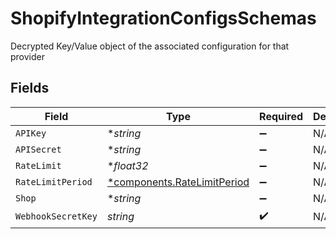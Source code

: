 # ShopifyIntegrationConfigsSchemas

Decrypted Key/Value object of the associated configuration for that provider


## Fields

| Field                                                                 | Type                                                                  | Required                                                              | Description                                                           |
| --------------------------------------------------------------------- | --------------------------------------------------------------------- | --------------------------------------------------------------------- | --------------------------------------------------------------------- |
| `APIKey`                                                              | **string*                                                             | :heavy_minus_sign:                                                    | N/A                                                                   |
| `APISecret`                                                           | **string*                                                             | :heavy_minus_sign:                                                    | N/A                                                                   |
| `RateLimit`                                                           | **float32*                                                            | :heavy_minus_sign:                                                    | N/A                                                                   |
| `RateLimitPeriod`                                                     | [*components.RateLimitPeriod](../../models/shared/ratelimitperiod.md) | :heavy_minus_sign:                                                    | N/A                                                                   |
| `Shop`                                                                | **string*                                                             | :heavy_minus_sign:                                                    | N/A                                                                   |
| `WebhookSecretKey`                                                    | *string*                                                              | :heavy_check_mark:                                                    | N/A                                                                   |